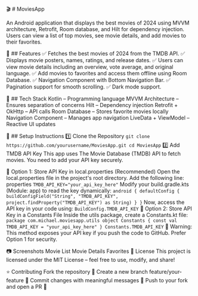 🎬 # MoviesApp

An Android application that displays the best movies of 2024 using MVVM architecture, Retrofit, Room database, and Hilt for dependency injection. Users can view a list of top movies, see movie details, and add movies to their favorites.

📌 ## Features
✅ Fetches the best movies of 2024 from the TMDB API.
✅ Displays movie posters, names, ratings, and release dates.
✅ Users can view movie details including an overview, vote average, and original language.
✅ Add movies to favorites and access them offline using Room Database.
✅ Navigation Component with Bottom Navigation Bar.
✅ Pagination support for smooth scrolling.
✅ Dark mode support.

🚀 ## Tech Stack
Kotlin – Programming language
MVVM Architecture – Ensures separation of concerns
Hilt – Dependency injection
Retrofit + OkHttp – API calls
Room Database – Stores favorite movies locally
Navigation Component – Manages app navigation
LiveData + ViewModel – Reactive UI updates


🔧 ## Setup Instructions
1️⃣ Clone the Repository
`git clone https://github.com/yourusername/MoviesApp.git
cd MoviesApp`
2️⃣ Add TMDB API Key
This app uses The Movie Database (TMDB) API to fetch movies. You need to add your API key securely.

🔹 Option 1: Store API Key in local.properties (Recommended)
Open the local.properties file in the project's root directory.
Add the following line:
properties
`TMDB_API_KEY="your_api_key_here"`
Modify your build.gradle.kts (Module: app) to read the key dynamically:
`android {
defaultConfig {
buildConfigField("String", "TMDB_API_KEY", project.findProperty("TMDB_API_KEY") as String)
}
}`
Now, access the API key in your code using:
`BuildConfig.TMDB_API_KEY`
🔹 Option 2: Store API Key in a Constants File
Inside the utils package, create a Constants.kt file:
`package com.michael.moviesapp.utils
object Constants {
const val TMDB_API_KEY = "your_api_key_here"
}
Constants.TMDB_API_KEY`
🚨 Warning: This method exposes your API key if you push the code to GitHub. Prefer Option 1 for security.

📷 Screenshots
Movie List	Movie Details	Favorites
📜 License
This project is licensed under the MIT License – feel free to use, modify, and share!

⭐ Contributing
Fork the repository 🍴
Create a new branch feature/your-feature 🌱
Commit changes with meaningful messages 📝
Push to your fork and open a PR 📩